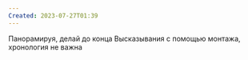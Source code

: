 ```yaml
---
Created: 2023-07-27T01:39
---
```

Панорамируя, делай до конца
Высказывания с помощью монтажа, хронология не важна